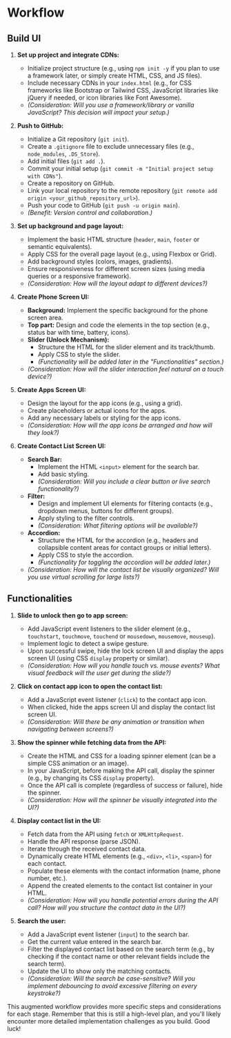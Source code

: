 # Workflow

## Build UI

1.  **Set up project and integrate CDNs:**
    * Initialize project structure (e.g., using `npm init -y` if you plan to use a framework later, or simply create HTML, CSS, and JS files).
    * Include necessary CDNs in your `index.html` (e.g., for CSS frameworks like Bootstrap or Tailwind CSS, JavaScript libraries like jQuery if needed, or icon libraries like Font Awesome).
    * *(Consideration: Will you use a framework/library or vanilla JavaScript? This decision will impact your setup.)*

2.  **Push to GitHub:**
    * Initialize a Git repository (`git init`).
    * Create a `.gitignore` file to exclude unnecessary files (e.g., `node_modules`, `.DS_Store`).
    * Add initial files (`git add .`).
    * Commit your initial setup (`git commit -m "Initial project setup with CDNs"`).
    * Create a repository on GitHub.
    * Link your local repository to the remote repository (`git remote add origin <your_github_repository_url>`).
    * Push your code to GitHub (`git push -u origin main`).
    * *(Benefit: Version control and collaboration.)*

3.  **Set up background and page layout:**
    * Implement the basic HTML structure (`header`, `main`, `footer` or semantic equivalents).
    * Apply CSS for the overall page layout (e.g., using Flexbox or Grid).
    * Add background styles (colors, images, gradients).
    * Ensure responsiveness for different screen sizes (using media queries or a responsive framework).
    * *(Consideration: How will the layout adapt to different devices?)*

4.  **Create Phone Screen UI:**
    * **Background:** Implement the specific background for the phone screen area.
    * **Top part:** Design and code the elements in the top section (e.g., status bar with time, battery, icons).
    * **Slider (Unlock Mechanism):**
        * Structure the HTML for the slider element and its track/thumb.
        * Apply CSS to style the slider.
        * *(Functionality will be added later in the "Functionalities" section.)*
    * *(Consideration: How will the slider interaction feel natural on a touch device?)*

5.  **Create Apps Screen UI:**
    * Design the layout for the app icons (e.g., using a grid).
    * Create placeholders or actual icons for the apps.
    * Add any necessary labels or styling for the app icons.
    * *(Consideration: How will the app icons be arranged and how will they look?)*

6.  **Create Contact List Screen UI:**
    * **Search Bar:**
        * Implement the HTML `<input>` element for the search bar.
        * Add basic styling.
        * *(Consideration: Will you include a clear button or live search functionality?)*
    * **Filter:**
        * Design and implement UI elements for filtering contacts (e.g., dropdown menus, buttons for different groups).
        * Apply styling to the filter controls.
        * *(Consideration: What filtering options will be available?)*
    * **Accordion:**
        * Structure the HTML for the accordion (e.g., headers and collapsible content areas for contact groups or initial letters).
        * Apply CSS to style the accordion.
        * *(Functionality for toggling the accordion will be added later.)*
    * *(Consideration: How will the contact list be visually organized? Will you use virtual scrolling for large lists?)*

## Functionalities

1.  **Slide to unlock then go to app screen:**
    * Add JavaScript event listeners to the slider element (e.g., `touchstart`, `touchmove`, `touchend` or `mousedown`, `mousemove`, `mouseup`).
    * Implement logic to detect a swipe gesture.
    * Upon successful swipe, hide the lock screen UI and display the apps screen UI (using CSS `display` property or similar).
    * *(Consideration: How will you handle touch vs. mouse events? What visual feedback will the user get during the slide?)*

2.  **Click on contact app icon to open the contact list:**
    * Add a JavaScript event listener (`click`) to the contact app icon.
    * When clicked, hide the apps screen UI and display the contact list screen UI.
    * *(Consideration: Will there be any animation or transition when navigating between screens?)*

3.  **Show the spinner while fetching data from the API:**
    * Create the HTML and CSS for a loading spinner element (can be a simple CSS animation or an image).
    * In your JavaScript, before making the API call, display the spinner (e.g., by changing its CSS `display` property).
    * Once the API call is complete (regardless of success or failure), hide the spinner.
    * *(Consideration: How will the spinner be visually integrated into the UI?)*

4.  **Display contact list in the UI:**
    * Fetch data from the API using `fetch` or `XMLHttpRequest`.
    * Handle the API response (parse JSON).
    * Iterate through the received contact data.
    * Dynamically create HTML elements (e.g., `<div>`, `<li>`, `<span>`) for each contact.
    * Populate these elements with the contact information (name, phone number, etc.).
    * Append the created elements to the contact list container in your HTML.
    * *(Consideration: How will you handle potential errors during the API call? How will you structure the contact data in the UI?)*

5.  **Search the user:**
    * Add a JavaScript event listener (`input`) to the search bar.
    * Get the current value entered in the search bar.
    * Filter the displayed contact list based on the search term (e.g., by checking if the contact name or other relevant fields include the search term).
    * Update the UI to show only the matching contacts.
    * *(Consideration: Will the search be case-sensitive? Will you implement debouncing to avoid excessive filtering on every keystroke?)*

This augmented workflow provides more specific steps and considerations for each stage. Remember that this is still a high-level plan, and you'll likely encounter more detailed implementation challenges as you build. Good luck!